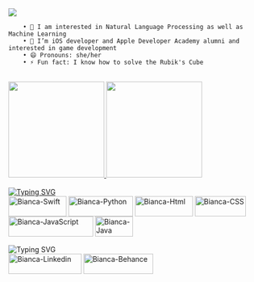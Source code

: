 <!-- ### Hello, world! I'm Bianca Nathally -->

<div>
    <img src="https://media.discordapp.net/attachments/1113871889497083968/1192095691753926686/Capa_GitHub_no.png?ex=65fae320&is=65e86e20&hm=c02766f7c08d954d2a540a6dd07798ceebdd606dc1db2ccfbf00d87541479860&=&format=webp&quality=lossless&width=2046&height=512">
</div>

        • 🤖 I am interested in Natural Language Processing as well as Machine Learning
        • 🍎 I’m iOS developer and Apple Developer Academy alumni and interested in game development
        • 😄 Pronouns: she/her
        • ⚡ Fun fact: I know how to solve the Rubik's Cube

<div style="display: inline_block"><br>
    <a href="https://github.com/hibianca">
    <source
        srcset="https://github-readme-stats.vercel.app/api?username=hibianca&show_icons=true&theme=material-palenight"
        media="(prefers-color-scheme: dark)"
    />
    <source
        srcset="https://github-readme-stats.vercel.app/api?username=hibianca&show_icons=true&theme=material-palenight"
        media="(prefers-color-scheme: light), (prefers-color-scheme: no-preference)"
    />
    <img height="190em" src="https://github-readme-stats.vercel.app/api?username=hibianca&show_icons=true&theme=material-palenight"/>
    </picture>
    <img align="" height="190em" src="https://github-readme-stats.vercel.app/api/top-langs/?username=hibianca&layout=compact&langs_count=16&theme=material-palenight"/>
</div>

<div style="display: inline_block"><br>
    <img src="https://readme-typing-svg.demolab.com?font=Fira+Code&pause=1000&color=FE6E96&width=435&lines=learning+languages" alt="Typing SVG" /></a>
    <!-- <img align="right" height="240" width="240" alt="bibis" src="https://cdn.discordapp.com/attachments/1113871889497083968/1113872035664367717/bibis.gif"> -->
</div>

<div>
    <img align="center" alt="Bianca-Swift" height="40" width="115" src="https://img.shields.io/badge/Swift-FA7343?style=for-the-badge&logo=swift&logoColor=white">
    <img align="center" alt="Bianca-Python" height="40" width="128" src="https://img.shields.io/badge/Python-FFD43B?style=for-the-badge&logo=python&logoColor=blue">
    <img align="center" alt="Bianca-Html" height="40" width="115" src="https://img.shields.io/badge/HTML5-E34F26?style=for-the-badge&logo=html5&logoColor=white">
    <img align="center" alt="Bianca-CSS" height="40" width="101" src="https://img.shields.io/badge/CSS3-1572B6?style=for-the-badge&logo=css3&logoColor=white">
    <img align="center" alt="Bianca-JavaScript" height="40" width="168" src="https://img.shields.io/badge/JavaScript-323330?style=for-the-badge&logo=javascript&logoColor=F7DF1E">
    <img align="center" alt="Bianca-Java" height="40" width="75" src="https://img.shields.io/badge/Java-ED8B00?style=for-the-badge&logo=java&logoColor=white">
</div>

<div style="display: inline_block"><br>
    <img src="https://readme-typing-svg.demolab.com?font=Fira+Code&pause=1000&color=FE6E96&width=435&lines=social" alt="Typing SVG" /></a>
    <!-- <img align="right" height="180" width="240" alt="study" src="https://media.tenor.com/ubkgsEHmfe4AAAAC/anime-aesthetic.gif"> -->
</div>

<div>
    <a href="https://www.linkedin.com/in/biancanathally/" target="_blank"><img align="center" alt="Bianca-Linkedin" height="40" width="145" src="https://img.shields.io/badge/LinkedIn-0077B5?style=for-the-badge&logo=linkedin&logoColor=white" target="_blank"></a>
    <a href="https://www.behance.net/biancanathally" target="_blank"><img align="center" alt="Bianca-Behance" height="40" width="138" src="https://img.shields.io/badge/Behance-0054F7?style=for-the-badge&logo=behance&logoColor=white" target="_blank"></a>
</div>

